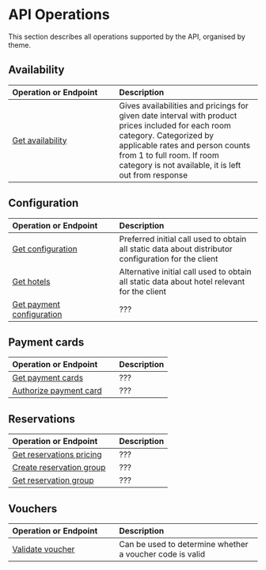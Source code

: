 # API Operations

This section describes all operations supported by the API, organised by theme.

## Availability

| <div style="width:200px">Operation or Endpoint</div> | Description |
| :-- | :-- |
| [Get availability](hotels.md#get-availability) | Gives availabilities and pricings for given date interval with product prices included for each room category. Categorized by applicable rates and person counts from 1 to full room. If room category is not available, it is left out from response |

## Configuration

| <div style="width:200px">Operation or Endpoint</div> | Description |
| :-- | :-- |
| [Get configuration](configuration.md#get-configuration) | Preferred initial call used to obtain all static data about distributor configuration for the client |
| [Get hotels](hotels.md#get-hotels) | Alternative initial call used to obtain all static data about hotel relevant for the client |
| [Get payment configuration](hotels.md#get-payment-configuration) | ??? |

## Payment cards

| <div style="width:200px">Operation or Endpoint</div> | Description |
| :-- | :-- |
| [Get payment cards](payment-cards.md#get-payment-cards) | ??? |
| [Authorize payment card](payment-cards.md#authorize-payment-card) | ??? |

## Reservations

| <div style="width:200px">Operation or Endpoint</div> | Description |
| :-- | :-- |
| [Get reservations pricing](reservations.md#get-reservations-pricing) | ??? |
| [Create reservation group](reservation-groups.md#create-reservation-group) | ??? |
| [Get reservation group](reservation-groups.md#get-reservation-group) | ??? |

## Vouchers

| <div style="width:200px">Operation or Endpoint</div> | Description |
| :-- | :-- |
| [Validate voucher](vouchers.md#validate-voucher) | Can be used to determine whether a voucher code is valid |
